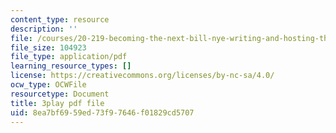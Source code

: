 ```yaml
---
content_type: resource
description: ''
file: /courses/20-219-becoming-the-next-bill-nye-writing-and-hosting-the-educational-show-january-iap-2015/8ea7bf6959ed73f97646f01829cd5707_qkkI9Z9tKvo.pdf
file_size: 104923
file_type: application/pdf
learning_resource_types: []
license: https://creativecommons.org/licenses/by-nc-sa/4.0/
ocw_type: OCWFile
resourcetype: Document
title: 3play pdf file
uid: 8ea7bf69-59ed-73f9-7646-f01829cd5707
---
```

